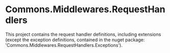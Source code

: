 # Commons.Middlewares.RequestHandlers
This project contains the request handler definitions, including extensions (except the exception definitions, contained in the nuget package: 'Commons.Middlewares.RequestHandlers.Exceptions').
